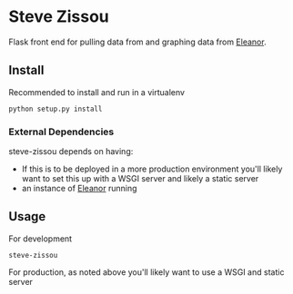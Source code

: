 # Steve Zissou

Flask front end for pulling data from and graphing data from [Eleanor](https://github.com/brett-smythe/eleanor).

## Install
Recommended to install and run in a virtualenv
```
python setup.py install
```

### External Dependencies
steve-zissou depends on having:
* If this is to be deployed in a more production environment you'll likely want to set this up with a WSGI server and likely a static server
* an instance of [Eleanor](https://github.com/brett-smythe/eleanor) running

## Usage
For development
```
steve-zissou
```
For production, as noted above you'll likely want to use a WSGI and static server

